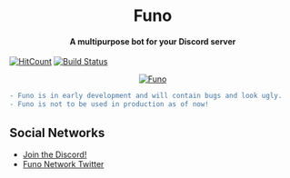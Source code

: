 <h1 align="center">Funo</h1>


<h4 align="center">A multipurpose bot for your Discord server</h4>

[![HitCount](http://hits.dwyl.io/funo-bot/Funo.svg)](http://hits.dwyl.io/funo-bot/Funo)
[![Build Status](https://ci-github.funo.io/api/badges/funo-bot/Funo/status.svg)](https://ci-github.funo.io/funo-bot/Funo)

<p align="center">
  <a href="https://discordbots.org/bot/332971222897786892" >
    <img src="https://discordbots.org/api/widget/332971222897786892.svg" alt="Funo"/>
  </a>
</p>

```diff
- Funo is in early development and will contain bugs and look ugly. 
- Funo is not to be used in production as of now!
```

## Social Networks
- [Join the Discord!](https://discord.gg/UwszqWM)
- [Funo Network Twitter](https://twitter.com/FunoNetwork)
